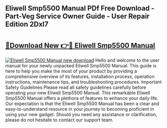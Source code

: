 ## Eliwell Smp5500 Manual PDf Free Download - Part-Veg Service Owner Guide - User Repair Edition 2Dxl7

# <h2><a href="http://bc20026.oget.top/?id=Eliwell+Smp5500+Manual">🔗Download New 👉🔴 Eliwell Smp5500 Manual</a></h2>

[![Eliwell Smp5500 Manual new download](https://i.imgur.com/5g1atiW.png)](http://bc20026.oget.top/?id=Eliwell+Smp5500+Manual)
Hello and welcome to the user manual for your newly unpacked Eliwell Smp5500 Manual. This guide is here to help you make the most of your product by providing a comprehensive overview of its features, installation process, operation instructions, maintenance tips, and troubleshooting procedures. Important Safety Guidelines Please read all safety guidelines carefully before operating your new Eliwell Smp5500 Manual. This remarkable Eliwell Smp5500 Manual offers a plethora of features to enhance your daily life. Our expectation is that the Eliwell Smp5500 Manual has been a clear and easy-to-understand resource in your journey to becoming proficient in using your new gadget. Should you need any assistance or clarification, please do not hesitate to contact our support team.
